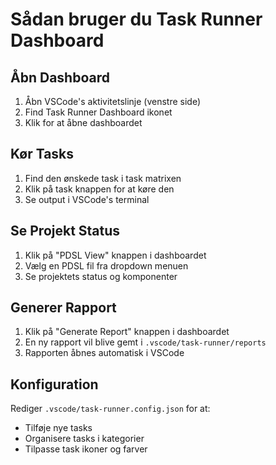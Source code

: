 # Sådan bruger du Task Runner Dashboard

## Åbn Dashboard
1. Åbn VSCode's aktivitetslinje (venstre side)
2. Find Task Runner Dashboard ikonet
3. Klik for at åbne dashboardet

## Kør Tasks
1. Find den ønskede task i task matrixen
2. Klik på task knappen for at køre den
3. Se output i VSCode's terminal

## Se Projekt Status
1. Klik på "PDSL View" knappen i dashboardet
2. Vælg en PDSL fil fra dropdown menuen
3. Se projektets status og komponenter

## Generer Rapport
1. Klik på "Generate Report" knappen i dashboardet
2. En ny rapport vil blive gemt i `.vscode/task-runner/reports`
3. Rapporten åbnes automatisk i VSCode

## Konfiguration
Rediger `.vscode/task-runner.config.json` for at:
- Tilføje nye tasks
- Organisere tasks i kategorier
- Tilpasse task ikoner og farver